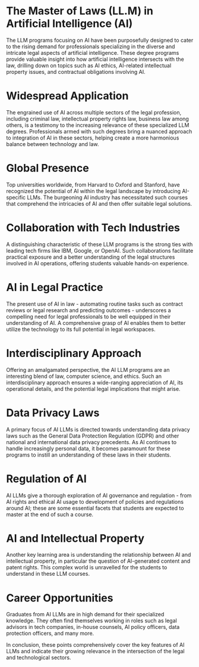 # The Master of Laws (LL.M) in Artificial Intelligence (AI) 

The LLM programs focusing on AI have been purposefully designed to cater to the rising demand for professionals specializing in the diverse and intricate legal aspects of artificial intelligence. These degree programs provide valuable insight into how artificial intelligence intersects with the law, drilling down on topics such as AI ethics, AI-related intellectual property issues, and contractual obligations involving AI.

# Widespread Application

The engrained use of AI across multiple sectors of the legal profession, including criminal law, intellectual property rights law, business law among others, is a testimony to the increasing relevance of these specialized LLM degrees. Professionals armed with such degrees bring a nuanced approach to integration of AI in these sectors, helping create a more harmonious balance between technology and law.

# Global Presence

Top universities worldwide, from Harvard to Oxford and Stanford, have recognized the potential of AI within the legal landscape by introducing AI-specific LLMs. The burgeoning AI industry has necessitated such courses that comprehend the intricacies of AI and then offer suitable legal solutions.

# Collaboration with Tech Industries

A distinguishing characteristic of these LLM programs is the strong ties with leading tech firms like IBM, Google, or OpenAI. Such collaborations facilitate practical exposure and a better understanding of the legal structures involved in AI operations, offering students valuable hands-on experience.

# AI in Legal Practice

The present use of AI in law - automating routine tasks such as contract reviews or legal research and predicting outcomes - underscores a compelling need for legal professionals to be well equipped in their understanding of AI. A comprehensive grasp of AI enables them to better utilize the technology to its full potential in legal workspaces.

# Interdisciplinary Approach

Offering an amalgamated perspective, the AI LLM programs are an interesting blend of law, computer science, and ethics. Such an interdisciplinary approach ensures a wide-ranging appreciation of AI, its operational details, and the potential legal implications that might arise. 

# Data Privacy Laws

A primary focus of AI LLMs is directed towards understanding data privacy laws such as the General Data Protection Regulation (GDPR) and other national and international data privacy precedents. As AI continues to handle increasingly personal data, it becomes paramount for these programs to instill an understanding of these laws in their students.

# Regulation of AI

AI LLMs give a thorough exploration of AI governance and regulation - from AI rights and ethical AI usage to development of policies and regulations around AI; these are some essential facets that students are expected to master at the end of such a course.

# AI and Intellectual Property

Another key learning area is understanding the relationship between AI and intellectual property, in particular the question of AI-generated content and patent rights. This complex world is unravelled for the students to understand in these LLM courses.

# Career Opportunities

Graduates from AI LLMs are in high demand for their specialized knowledge. They often find themselves working in roles such as legal advisors in tech companies, in-house counsels, AI policy officers, data protection officers, and many more.

In conclusion, these points comprehensively cover the key features of AI LLMs and indicate their growing relevance in the intersection of the legal and technological sectors.